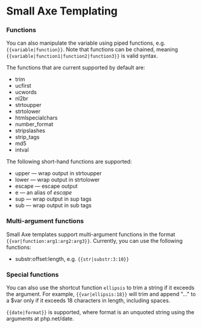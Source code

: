 # Small Axe Templating

### Functions 
You can also manipulate the variable using piped functions, e.g. `{{variable|function}}`. Note that functions can be chained, meaning `{{variable|function1|function2|function3}}` is valid syntax.  

The functions that are current supported by default are: 
* trim 
* ucfirst 
* ucwords   
* nl2br 
* strtoupper
* strtolower
* htmlspecialchars
* number_format
* stripslashes
* strip_tags
* md5
* intval

The following short-hand functions are supported: 
* upper &mdash; wrap output in strtoupper
* lower &mdash; wrap output in strtolower
* escape &mdash; escape output
* e &mdash; an alias of <i>escape</i>
* sup &mdash; wrap output in sup tags
* sub &mdash; wrap output in sub tags

### Multi-argument functions
Small Axe templates support multi-argument functions in the format `{{var|function:arg1:arg2:arg3}}`. Currently, you can use the following functions: 

* substr:offset:length, e.g. `{{str|substr:3:10}}`

### Special functions

You can also use the shortcut function `ellipsis` to trim a string if it exceeds the argument. For example, `{{var|ellipsis:18}}` will trim and append "..." to a $var only if it exceeds 18 characters in length, including spaces. 

`{{date|format}}` is supported, where format is an unquoted string using the arguments at php.net/date. 